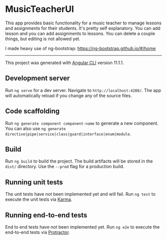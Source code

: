 # MusicTeacherUI

This app provides basic functionality for a music teacher to manage lessons and assignments for their students. It's pretty self explanatory. You can add lesson and you can add assignments to lessons. You can delete a couple things, but editing is not allowed yet.

I made heavy use of ng-bootstrap: https://ng-bootstrap.github.io/#/home

***

This project was generated with [Angular CLI](https://github.com/angular/angular-cli) version 11.1.1. 



## Development server

Run `ng serve` for a dev server. Navigate to `http://localhost:4200/`. The app will automatically reload if you change any of the source files.

## Code scaffolding

Run `ng generate component component-name` to generate a new component. You can also use `ng generate directive|pipe|service|class|guard|interface|enum|module`.

## Build

Run `ng build` to build the project. The build artifacts will be stored in the `dist/` directory. Use the `--prod` flag for a production build.

## Running unit tests
The unit tests have not been implemented yet and will fail.
Run `ng test` to execute the unit tests via [Karma](https://karma-runner.github.io).

## Running end-to-end tests
End to end tests have not been implemented yet.
Run `ng e2e` to execute the end-to-end tests via [Protractor](http://www.protractortest.org/).